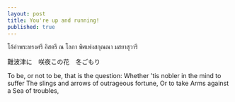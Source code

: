 ```yaml
---
layout: post
title: You're up and running!
published: true
---
```

โอ้อ่าพระทรงศรี อิสตรี ณ โลกา พิศเพ่งสกุณณา มสยาสุวารี

難波津に　咲夜この花　冬ごもり 

To be, or not to be, that is the question:
Whether 'tis nobler in the mind to suffer
The slings and arrows of outrageous fortune,
Or to take Arms against a Sea of troubles,
